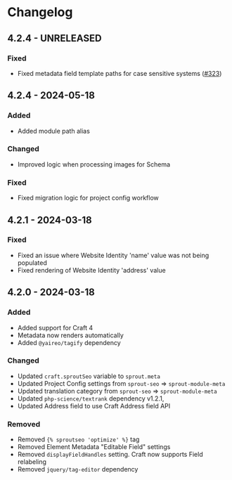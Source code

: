 # Changelog

## 4.2.4 - UNRELEASED

### Fixed

- Fixed metadata field template paths for case sensitive systems ([#323])

[#323]: https://github.com/barrelstrength/sprout/issues/323

## 4.2.4 - 2024-05-18

### Added

- Added module path alias

### Changed

- Improved logic when processing images for Schema

### Fixed

- Fixed migration logic for project config workflow

## 4.2.1 - 2024-03-18

### Fixed

- Fixed an issue where Website Identity 'name' value was not being populated
- Fixed rendering of Website Identity 'address' value 

## 4.2.0 - 2024-03-18

### Added

- Added support for Craft 4
- Metadata now renders automatically 
- Added `@yaireo/tagify` dependency

### Changed

- Updated `craft.sproutSeo` variable to `sprout.meta`
- Updated Project Config settings from `sprout-seo` => `sprout-module-meta`
- Updated translation category from `sprout-seo` => `sprout-module-meta`
- Updated `php-science/textrank` dependency v1.2.1,
- Updated Address field to use Craft Address field API

### Removed

- Removed `{% sproutseo 'optimize' %}` tag
- Removed Element Metadata "Editable Field" settings 
- Removed `displayFieldHandles` setting. Craft now supports Field relabeling
- Removed `jquery/tag-editor` dependency